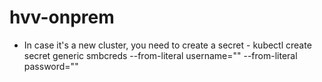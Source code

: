 # hvv-onprem

 - In case it's a new cluster, you need to create a secret - kubectl create secret generic smbcreds --from-literal username="" --from-literal password=""


